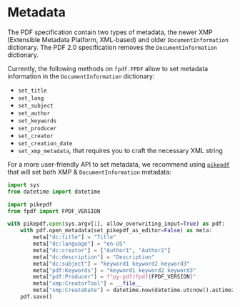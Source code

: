 # Metadata #

The PDF specification contain two types of metadata, the newer XMP
(Extensible Metadata Platform, XML-based) and older `DocumentInformation` dictionary.
The PDF 2.0 specification removes the `DocumentInformation` dictionary.

Currently, the following methods on `fpdf.FPDF` allow to set metadata information
in the `DocumentInformation` dictionary:

- `set_title`
- `set_lang`
- `set_subject`
- `set_author`
- `set_keywords`
- `set_producer`
- `set_creator`
- `set_creation_date`
- `set_xmp_metadata`, that requires you to craft the necessary XML string

For a more user-friendly API to set metadata,
we recommend using [`pikepdf`](https://github.com/pikepdf/pikepdf/) that will set both XMP & `DocumentInformation` metadata:

```python
import sys
from datetime import datetime

import pikepdf
from fpdf import FPDF_VERSION

with pikepdf.open(sys.argv[1], allow_overwriting_input=True) as pdf:
    with pdf.open_metadata(set_pikepdf_as_editor=False) as meta:
        meta["dc:title"] = "Title"
        meta["dc:language"] = "en-US"
        meta["dc:creator"] = ["Author1", "Author2"]
        meta["dc:description"] = "Description"
        meta["dc:subject"] = "keyword1 keyword2 keyword3"
        meta["pdf:Keywords"] = "keyword1 keyword2 keyword3"
        meta["pdf:Producer"] = f"py-pdf/fpdf{FPDF_VERSION}"
        meta["xmp:CreatorTool"] = __file__
        meta["xmp:CreateDate"] = datetime.now(datetime.utcnow().astimezone().tzinfo).isoformat()
    pdf.save()
```

